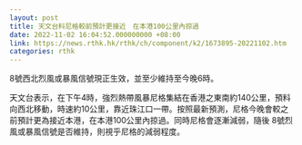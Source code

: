 ```yaml
---
layout: post
title: 天文台料尼格較前預計更接近　在本港100公里內掠過
date: 2022-11-02 16:04:52.000000000 +08:00
link: https://news.rthk.hk/rthk/ch/component/k2/1673895-20221102.htm
categories: rthk
---
```


8號西北烈風或暴風信號現正生效，並至少維持至今晚6時。

天文台表示，在下午4時，強烈熱帶風暴尼格集結在香港之東南約140公里，預料向西北移動，時速約10公里，靠近珠江口一帶。按照最新預測，尼格今晚會較之前預計更為接近本港，在本港100公里內掠過。同時尼格會逐漸減弱，隨後 8號烈風或暴風信號是否維持，則視乎尼格的減弱程度。
